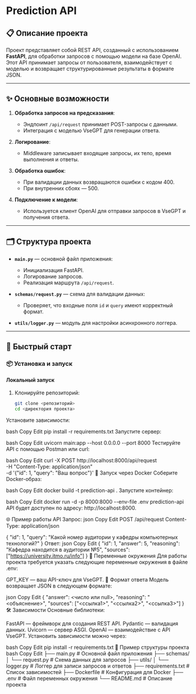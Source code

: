 # Prediction API

## 📋 Описание проекта

Проект представляет собой REST API, созданный с использованием **FastAPI**, для обработки запросов с помощью модели на базе OpenAI. Этот API принимает запросы от пользователя, взаимодействует с моделью и возвращает структурированные результаты в формате JSON.

---

## ✨ Основные возможности

1. **Обработка запросов на предсказания**:
   - Эндпоинт `/api/request` принимает POST-запросы с данными.
   - Интеграция с моделью VseGPT для генерации ответа.

2. **Логирование**:
   - Middleware записывает входящие запросы, их тело, время выполнения и ответы.

3. **Обработка ошибок**:
   - При валидации данных возвращаются ошибки с кодом 400.
   - При внутренних сбоях — 500.

4. **Подключение к модели**:
   - Используется клиент OpenAI для отправки запросов в VseGPT и получения ответа.

---

## 🗂️ Структура проекта

- **`main.py`** — основной файл приложения:
  - Инициализация FastAPI.
  - Логирование запросов.
  - Реализация маршрута `/api/request`.

- **`schemas/request.py`** — схема для валидации данных:
  - Проверяет, что входные поля `id` и `query` имеют корректный формат.

- **`utils/logger.py`** — модуль для настройки асинхронного логгера.

---

## 🚀 Быстрый старт

### 📦 Установка и запуск

#### Локальный запуск

1. Клонируйте репозиторий:
   ```bash
   git clone <репозиторий>
   cd <директория проекта>
Установите зависимости:

bash
Copy
Edit
pip install -r requirements.txt
Запустите сервер:

bash
Copy
Edit
uvicorn main:app --host 0.0.0.0 --port 8000
Тестируйте API с помощью Postman или curl:

bash
Copy
Edit
curl -X POST http://localhost:8000/api/request \
-H "Content-Type: application/json" \
-d '{"id": 1, "query": "Ваш вопрос"}'
🐳 Запуск через Docker
Соберите Docker-образ:

bash
Copy
Edit
docker build -t prediction-api .
Запустите контейнер:

bash
Copy
Edit
docker run -d -p 8000:8000 --env-file .env prediction-api
API будет доступен по адресу: http://localhost:8000.

🌐 Пример работы API
Запрос:
json
Copy
Edit
POST /api/request
Content-Type: application/json

{
    "id": 1,
    "query": "Какой номер аудитории у кафедры компьютерных технологий?"
}
Ответ:
json
Copy
Edit
{
    "id": 1,
    "answer": 5,
    "reasoning": "Кафедра находится в аудитории №5",
    "sources": ["https://university.itmo.ru/info"]
}
🔧 Переменные окружения
Для работы проекта требуется указать следующие переменные окружения в файле .env:

GPT_KEY — ваш API-ключ для VseGPT.
📜 Формат ответа
Модель возвращает JSON в следующем формате:

json
Copy
Edit
{
  "answer": <число или null>,
  "reasoning": "<объяснение>",
  "sources": ["<ссылка1>", "<ссылка2>", "<ссылка3>"]
}
🛠️ Зависимости
Основные библиотеки:

FastAPI — фреймворк для создания REST API.
Pydantic — валидация данных.
Uvicorn — сервер ASGI.
OpenAI — взаимодействие с API VseGPT.
Установить зависимости можно через:

bash
Copy
Edit
pip install -r requirements.txt
📂 Пример структуры проекта
bash
Copy
Edit
├── main.py               # Основной файл приложения
├── schemas/
│   └── request.py        # Схема данных для запросов
├── utils/
│   └── logger.py         # Логгер для записи запросов и ответов
├── requirements.txt      # Список зависимостей
├── Dockerfile            # Конфигурация для Docker
├── .env                  # Файл переменных окружения
└── README.md             # Описание проекта

